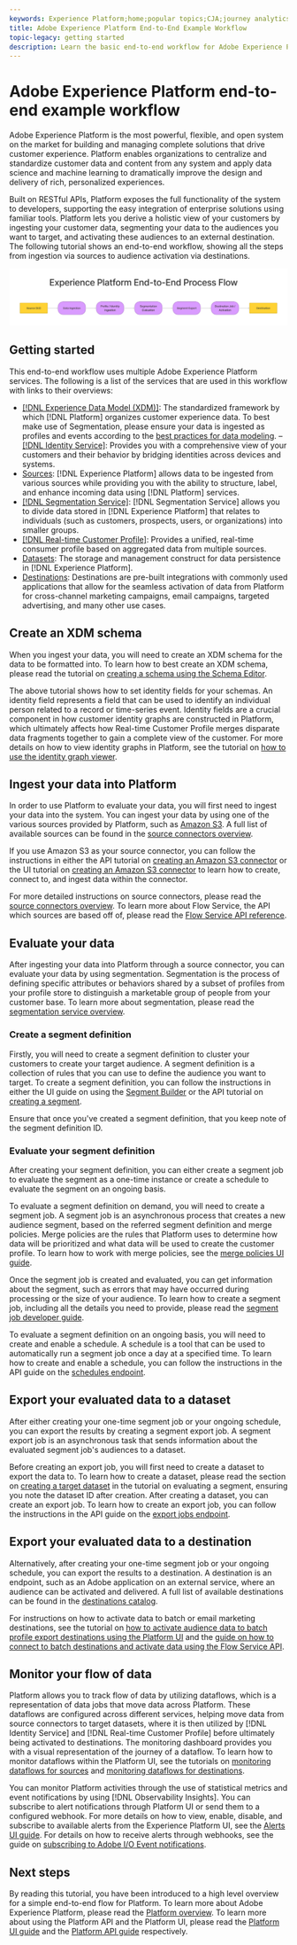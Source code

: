 ```yaml
---
keywords: Experience Platform;home;popular topics;CJA;journey analytics;customer journey analytics;campaign orchestration;orchestration;customer journey;journey;journey orchestration;capability;region
title: Adobe Experience Platform End-to-End Example Workflow
topic-legacy: getting started
description: Learn the basic end-to-end workflow for Adobe Experience Platform at a high level.
---
```

# Adobe Experience Platform end-to-end example workflow

Adobe Experience Platform is the most powerful, flexible, and open system on the market for building and managing complete solutions that drive customer experience. Platform enables organizations to centralize and standardize customer data and content from any system and apply data science and machine learning to dramatically improve the design and delivery of rich, personalized experiences.

Built on RESTful APIs, Platform exposes the full functionality of the system to developers, supporting the easy integration of enterprise solutions using familiar tools. Platform lets you derive a holistic view of your customers by ingesting your customer data, segmenting your data to the audiences you want to target, and activating these audiences to an external destination. The following tutorial shows an end-to-end workflow, showing all the steps from ingestion via sources to audience activation via destinations.

![Experience Platform end-to-end workflow](./images/end-to-end-tutorial/end-to-end-flow.png)

## Getting started

This end-to-end workflow uses multiple Adobe Experience Platform services. The following is a list of the services that are used in this workflow with links to their overviews:

- [[!DNL Experience Data Model (XDM)]](../xdm/home.md): The standardized framework by which [!DNL Platform] organizes customer experience data. To best make use of Segmentation, please ensure your data is ingested as profiles and events according to the [best practices for data modeling](../xdm/schema/best-practices.md).
– [[!DNL Identity Service]](../identity-service/home.md): Provides you with a comprehensive view of your customers and their behavior by bridging identities across devices and systems.
- [Sources](../sources/home.md): [!DNL Experience Platform] allows data to be ingested from various sources while providing you with the ability to structure, label, and enhance incoming data using [!DNL Platform] services.
- [[!DNL Segmentation Service]](../segmentation/home.md): [!DNL Segmentation Service] allows you to divide data stored in [!DNL Experience Platform] that relates to individuals (such as customers, prospects, users, or organizations) into smaller groups.
- [[!DNL Real-time Customer Profile]](../profile/home.md): Provides a unified, real-time consumer profile based on aggregated data from multiple sources.
- [Datasets](../catalog/datasets/overview.md): The storage and management construct for data persistence in [!DNL Experience Platform].
- [Destinations](../destinations/home.md): Destinations are pre-built integrations with commonly used applications that allow for the seamless activation of data from Platform for cross-channel marketing campaigns, email campaigns, targeted advertising, and many other use cases.

## Create an XDM schema

When you ingest your data, you will need to create an XDM schema for the data to be formatted into. To learn how to best create an XDM schema, please read the tutorial on [creating a schema using the Schema Editor](../xdm/schema/tutorials/create-schema-ui.md).

The above tutorial shows how to set identity fields for your schemas. An identity field represents a field that can be used to identify an individual person related to a record or time-series event. Identity fields are a crucial component in how customer identity graphs are constructed in Platform, which ultimately affects how Real-time Customer Profile merges disparate data fragments together to gain a complete view of the customer. For more details on how to view identity graphs in Platform, see the tutorial on [how to use the identity graph viewer](../identity-service/ui/identity-graph-viewer.md).

## Ingest your data into Platform

In order to use Platform to evaluate your data, you will first need to ingest your data into the system. You can ingest your data by using one of the various sources provided by Platform, such as [Amazon S3](../sources/tutorials/api/create/cloud-storage/s3.md). A full list of available sources can be found in the [source connectors overview](../sources/home.md).

If you use Amazon S3 as your source connector, you can follow the instructions in either the API tutorial on [creating an Amazon S3 connector](../sources/tutorials/api/create/cloud-storage/s3.md) or the UI tutorial on [creating an Amazon S3 connector](../sources/tutorials/ui/create/cloud-storage/s3.md) to learn how to create, connect to, and ingest data within the connector.

For more detailed instructions on source connectors, please read the [source connectors overview](../sources/home.md). To learn more about Flow Service, the API which sources are based off of, please read the [Flow Service API reference](https://www.adobe.io/experience-platform-apis/references/flow-service/).

## Evaluate your data

After ingesting your data into Platform through a source connector, you can evaluate your data by using segmentation. Segmentation is the process of defining specific attributes or behaviors shared by a subset of profiles from your profile store to distinguish a marketable group of people from your customer base. To learn more about segmentation, please read the [segmentation service overview](../segmentation/home.md).

### Create a segment definition

Firstly, you will need to create a segment definition to cluster your customers to create your target audience. A segment definition is a collection of rules that you can use to define the audience you want to target. To create a segment definition, you can follow the instructions in either the UI guide on using the [Segment Builder](../segmentation/ui/segment-builder.md) or the API tutorial on [creating a segment](../segmentation/tutorials/create-a-segment.md).

Ensure that once you've created a segment definition, that you keep note of the segment definition ID.

### Evaluate your segment definition

After creating your segment definition, you can either create a segment job to evaluate the segment as a one-time instance or create a schedule to evaluate the segment on an ongoing basis.

To evaluate a segment definition on demand, you will need to create a segment job. A segment job is an asynchronous process that creates a new audience segment, based on the referred segment definition and merge policies. Merge policies are the rules that Platform uses to determine how data will be prioritized and what data will be used to create the customer profile. To learn how to work with merge policies, see the [merge policies UI guide](../profile/merge-policies/ui-guide.md).

Once the segment job is created and evaluated, you can get information about the segment, such as errors that may have occurred during processing or the size of your audience. To learn how to create a segment job, including all the details you need to provide, please read the [segment job developer guide](../segmentation/api/segment-jobs.md).

To evaluate a segment definition on an ongoing basis, you will need to create and enable a schedule. A schedule is a tool that can be used to automatically run a segment job once a day at a specified time. To learn how to create and enable a schedule, you can follow the instructions in the API guide on the [schedules endpoint](../segmentation/api/schedules.md).

## Export your evaluated data to a dataset

After either creating your one-time segment job or your ongoing schedule, you can export the results by creating a segment export job. A segment export job is an asynchronous task that sends information about the evaluated segment job's audiences to a dataset. 

Before creating an export job, you will first need to create a dataset to export the data to. To learn how to create a dataset, please read the section on [creating a target dataset](../segmentation/tutorials/evaluate-a-segment.md#create-dataset) in the tutorial on evaluating a segment, ensuring you note the dataset ID after creation. After creating a dataset, you can create an export job. To learn how to create an export job, you can follow the instructions in the API guide on the [export jobs endpoint](../segmentation/api/export-jobs.md).

## Export your evaluated data to a destination

Alternatively, after creating your one-time segment job or your ongoing schedule, you can export the results to a destination. A destination is an endpoint, such as an Adobe application on an external service, where an audience can be activated and delivered. A full list of available destinations can be found in the [destinations catalog](../destinations/catalog/overview.md).

For instructions on how to activate data to batch or email marketing destinations, see the tutorial on [how to activate audience data to batch profile export destinations using the Platform UI](../destinations/ui/activate-batch-profile-destinations.md) and the [guide on how to connect to batch destinations and activate data using the Flow Service API](../destinations/api/connect-activate-batch-destinations.md).

## Monitor your flow of data

Platform allows you to track flow of data by utilizing dataflows, which is a representation of data jobs that move data across Platform. These dataflows are configured across different services, helping move data from source connectors to target datasets, where it is then utilized by [!DNL Identity Service] and [!DNL Real-time Customer Profile] before ultimately being activated to destinations. The monitoring dashboard provides you with a visual representation of the journey of a dataflow. To learn how to monitor dataflows within the Platform UI, see the tutorials on [monitoring dataflows for sources](../dataflows/ui/monitor-sources.md) and [monitoring dataflows for destinations](../dataflows/ui/monitor-destinations.md).

You can monitor Platform activities through the use of statistical metrics and event notifications by using [!DNL Observability Insights]. You can subscribe to alert notifications through Platform UI or send them to a configured webhook. For more details on how to view, enable, disable, and subscribe to available alerts from the Experience Platform UI, see the [Alerts UI guide](../observability/alerts/ui.md). For details on how to receive alerts through webhooks, see the guide on [subscribing to Adobe I/O Event notifications](../observability/alerts/subscribe.md).

## Next steps

By reading this tutorial, you have been introduced to a high level overview for a simple end-to-end flow for Platform. To learn more about Adobe Experience Platform, please read the [Platform overview](./home.md). To learn more about using the Platform API and the Platform UI, please read the [Platform UI guide](./ui-guide.md) and the [Platform API guide](./api-guide.md) respectively.